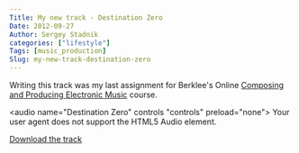 ```yaml
---
Title: My new track - Destination Zero
Date: 2012-09-27
Author: Sergey Stadnik
categories: ["lifestyle"]
Tags: [music_production]
Slug: my-new-track-destination-zero
---
```


Writing this track was my last assignment for Berklee's Online
[Composing and Producing Electronic Music](http://online.berklee.edu/courses/composing-and-producing-electronic-music-1>) course.

<audio name="Destination Zero" controls "controls" preload="none">
    Your user agent does not support the HTML5 Audio element.
	<source src="https://ozmoroz-pub.s3.amazonaws.com/music/Destination_Zero.mp3" type='audio/mpeg'>
</audio>

<a href="https://ozmoroz-pub.s3.amazonaws.com/music/Destination_Zero.mp3" download target="_blank">Download the track</a>
